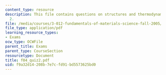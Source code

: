 ```yaml
---
content_type: resource
description: This file contains questions on structures and thermodynamics in quiz
  2.
file: /media/courses/3-012-fundamentals-of-materials-science-fall-2005/f9a32d14208b7e7cfd91bd5573625bd0_f04_quiz2.pdf
file_type: application/pdf
learning_resource_types:
- Exams
ocw_type: OCWFile
parent_title: Exams
parent_type: CourseSection
resourcetype: Document
title: f04_quiz2.pdf
uid: f9a32d14-208b-7e7c-fd91-bd5573625bd0
---
```

